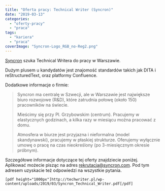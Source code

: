 ```yaml
---
title: "Oferta pracy: Technical Writer (Syncron)"
date: "2019-03-13"
categories: 
  - "oferty-pracy"
  - "praca"
tags: 
  - "kariera"
  - "praca"
coverImage: "Syncron-Logo_RGB_no-Reg2.png"
---
```


[Syncron](https://www.syncron.com/) szuka Technical Writera do pracy w Warszawie.

Dużym plusem u kandydatów jest znajomość standardów takich jak DITA i reStructuredText, oraz platformy Confluence.

Dodatkowe informacje o firmie:

> Syncron ma centralę w Szwecji, ale w Warszawie jest największe biuro rozwojowe (R&D), które zatrudnia połowę (około 150) pracowników na świecie.
> 
> Mieścimy się przy Pl. Grzybowskim (centrum). Pracujemy w elastycznych godzinach, a kilka razy w miesiącu można pracować z domu.
> 
> Atmosfera w biurze jest przyjazna i nieformalna (model skandynawski), pracujemy w płaskiej strukturze. Oferujemy wyłącznie umowę o pracę na czas nieokreślony (po 3-miesięcznym okresie próbnym).

Szczegółowe informacje dotyczące tej oferty znajdziecie poniżej. Aplikować możecie pisząc na adres [rekrutacja@syncron.com](mailto:rekrutacja@syncron.com). Pod tym adresem uzyskacie też odpowiedzi na wszystkie pytania.

`[pdf height="1000px"]http://techwriter.pl/wp-content/uploads/2019/03/Syncron_Technical_Writer.pdf[/pdf]`
